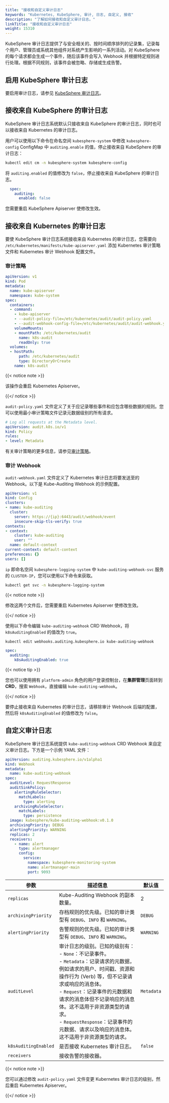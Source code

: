 ```yaml
---
title: "接收和自定义审计日志"
keywords: "Kubernetes, KubeSphere, 审计, 日志, 自定义, 接收"
description: "了解如何接收和自定义审计日志。"
linkTitle: "接收和自定义审计日志"
weight: 15310
---
```


KubeSphere 审计日志提供了与安全相关的、按时间顺序排列的记录集，记录每个用户、管理员或系统其他组件对系统产生影响的一系列活动。对 KubeSphere 的每个请求都会生成一个事件，随后该事件会写入 Webhook 并根据特定规则进行处理。根据不同规则，该事件会被忽略、存储或生成告警。

## 启用 KubeSphere 审计日志

要启用审计日志，请参见 [KubeSphere 审计日志](../../../pluggable-components/auditing-logs/)。

## 接收来自 KubeSphere 的审计日志

KubeSphere 审计日志系统默认只接收来自 KubeSphere 的审计日志，同时也可以接收来自 Kubernetes 的审计日志。

用户可以使用以下命令在命名空间 `kubesphere-system` 中修改 `kubesphere-config` ConfigMap 中 `auditing.enable` 的值，停止接收来自 KubeSphere 的审计日志：

```bash
kubectl edit cm -n kubesphere-system kubesphere-config
```

将 `auditing.enabled` 的值修改为 `false`，停止接收来自 KubeSphere 的审计日志。

```yaml
  spec:
    auditing:
      enabled: false
```

您需要重启 KubeSphere Apiserver 使修改生效。

## 接收来自 Kubernetes 的审计日志

要使 KubeSphere 审计日志系统接收来自 Kubernetes 的审计日志，您需要向 `/etc/kubernetes/manifests/kube-apiserver.yaml` 添加 Kubernetes 审计策略文件和 Kubernetes 审计 Webhook 配置文件。

### 审计策略

```yaml
apiVersion: v1
kind: Pod
metadata:
  name: kube-apiserver
  namespace: kube-system
spec:
  containers:
  - command:
    - kube-apiserver
    - --audit-policy-file=/etc/kubernetes/audit/audit-policy.yaml
    - --audit-webhook-config-file=/etc/kubernetes/audit/audit-webhook.yaml
    volumeMounts:
    - mountPath: /etc/kubernetes/audit
      name: k8s-audit
      readOnly: true
  volumes:
  - hostPath:
      path: /etc/kubernetes/audit
      type: DirectoryOrCreate
    name: k8s-audit
```

{{< notice note >}} 

该操作会重启 Kubernetes Apiserver。

{{</ notice >}}  

`audit-policy.yaml` 文件定义了关于应记录哪些事件和应包含哪些数据的规则。您可以使用最小审计策略文件记录元数据级别的所有请求。

```yaml
# Log all requests at the Metadata level.
apiVersion: audit.k8s.io/v1
kind: Policy
rules:
- level: Metadata
```

有关审计策略的更多信息，请参见[审计策略](https://kubernetes.io/zh/docs/tasks/debug/debug-cluster/audit/)。

### 审计 Webhook

`audit-webhook.yaml` 文件定义了 Kubernetes 审计日志将要发送至的 Webhook。以下是 Kube-Auditing Webhook 的示例配置。

```yaml
apiVersion: v1
kind: Config
clusters:
- name: kube-auditing
  cluster:
    server: https://{ip}:6443/audit/webhook/event
    insecure-skip-tls-verify: true
contexts:
- context:
    cluster: kube-auditing
    user: ""
  name: default-context
current-context: default-context
preferences: {}
users: []
```

`ip` 即命名空间 `kubesphere-logging-system` 中 `kube-auditing-webhook-svc` 服务的 `CLUSTER-IP`，您可以使用以下命令来获取。

```bash
kubectl get svc -n kubesphere-logging-system
```

{{< notice note >}}

修改这两个文件后，您需要重启 Kubernetes Apiserver 使修改生效。

{{</ notice >}} 

使用以下命令编辑 `kube-auditing-webhook` CRD Webhook，将 `k8sAuditingEnabled` 的值改为 `true`。

```bash
kubectl edit webhooks.auditing.kubesphere.io kube-auditing-webhook
```

```yaml
spec:
  auditing:
    k8sAuditingEnabled: true
```
{{< notice tip >}} 

您也可以使用拥有 `platform-admin` 角色的用户登录控制台，在**集群管理**页面转到 **CRD**，搜索 `Webhook`，直接编辑 `kube-auditing-webhook`。

{{</ notice >}}

要停止接收来自 Kubernetes 的审计日志，请移除审计 Webhook 后端的配置，然后将 `k8sAuditingEnabled` 的值修改为 `false`。

## 自定义审计日志

KubeSphere 审计日志系统提供 `kube-auditing-webhook` CRD Webhook 来自定义审计日志。下方是一个示例 YAML 文件：

```yaml
apiVersion: auditing.kubesphere.io/v1alpha1
kind: Webhook
metadata:
  name: kube-auditing-webhook
spec:
  auditLevel: RequestResponse
  auditSinkPolicy:
    alertingRuleSelector:
      matchLabels:
        type: alerting
    archivingRuleSelector:
      matchLabels: 
        type: persistence
  image: kubesphere/kube-auditing-webhook:v0.1.0
  archivingPriority: DEBUG
  alertingPriority: WARNING
  replicas: 2
  receivers:
    - name: alert
      type: alertmanager
      config:
        service:
          namespace: kubesphere-monitoring-system
          name: alertmanager-main
          port: 9093
```

 参数        | 描述信息 | 默认值 
 ---                | ---         | ---
 `replicas`         | Kube-Auditing Webhook 的副本数量。 | 2
 `archivingPriority` | 存档规则的优先级。已知的审计类型有 `DEBUG`、`INFO` 和 `WARNING`。 | `DEBUG` 
 `alertingPriority` | 告警规则的优先级。已知的审计类型有 `DEBUG`、`INFO` 和 `WARNING`。 | `WARNING` 
 `auditLevel`       | 审计日志的级别。已知的级别有： <br> - `None`：不记录事件。 <br> - `Metadata`：记录请求的元数据，例如请求的用户、时间戳、资源和操作行为 (Verb) 等，但不记录请求或响应的消息体。 <br> - `Request`：记录事件的元数据和请求的消息体但不记录响应的消息体。这不适用于非资源类型的请求。 <br> - `RequestResponse`：记录事件的元数据、请求以及响应的消息体。这不适用于非资源类型的请求。 | `Metadata` 
 `k8sAuditingEnabled` | 是否接收 Kubernetes 审计日志。 | `false` 
 `receivers`        | 接收告警的接收器。 |

{{< notice note >}} 

您可以通过修改 `audit-policy.yaml` 文件变更 Kubernetes 审计日志的级别，然后重启 Kubernetes Apiserver。

{{</ notice >}} 
